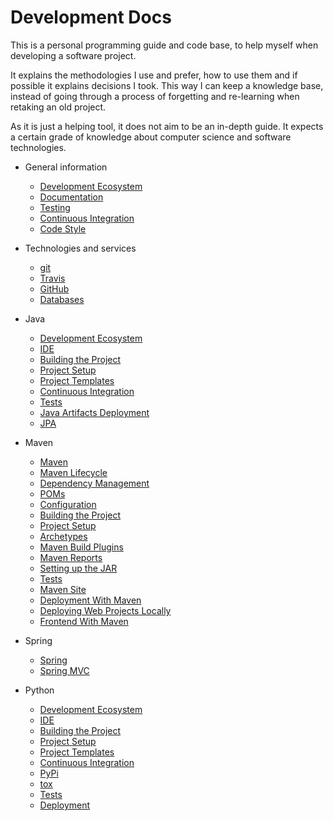 # Development Docs

This is a personal programming guide and code base, to help myself when developing a software project.

It explains the methodologies I use and prefer, how to use them and if possible it explains decisions I took. This way I can keep a knowledge base, instead of going through a process of forgetting and re-learning when retaking an old project.

As it is just a helping tool, it does not aim to be an in-depth guide. It expects a certain grade of knowledge about computer science and software technologies.

* General information
   * [Development Ecosystem](general/deveco.md)
   * [Documentation](general/documentation.md)
   * [Testing](general/testing.md)
   * [Continuous Integration](general/ci.md)
   * [Code Style](general/style.md)
* Technologies and services
   * [git](other/git.md)
   * [Travis](other/travis.md)
   * [GitHub](other/github.md)
   * [Databases](general/dbs.md)

* Java
   * [Development Ecosystem](java/deveco.md)
   * [IDE](java/ide.md)
   * [Building the Project](java/building.md)
   * [Project Setup](java/project_setup.md)
   * [Project Templates](java/templates.md)
   * [Continuous Integration](java/ci.md)
   * [Tests](java/tests.md)
   * [Java Artifacts Deployment](java/deployment.md)
   * [JPA](java/jpa.md)
* Maven
   * [Maven](maven/maven.md)
   * [Maven Lifecycle](maven/lifecycle.md)
   * [Dependency Management](maven/dependencies.md)
   * [POMs](maven/pom.md)
   * [Configuration](maven/configuration.md)
   * [Building the Project](maven/building.md)
   * [Project Setup](maven/project_setup.md)
   * [Archetypes](maven/archetypes.md)
   * [Maven Build Plugins](maven/maven_build_plugins.md)
   * [Maven Reports](maven/maven_reports.md)
   * [Setting up the JAR](maven/setup_jar.md)
   * [Tests](maven/tests.md)
   * [Maven Site](maven/site.md)
   * [Deployment With Maven](maven/deployment.md)
   * [Deploying Web Projects Locally](maven/web_locally.md)
   * [Frontend With Maven](maven/frontend.md)
* Spring
   * [Spring](spring/spring.md)
   * [Spring MVC](spring/mvc.md)

* Python
   * [Development Ecosystem](python/deveco.md)
   * [IDE](python/ide.md)
   * [Building the Project](python/building.md)
   * [Project Setup](python/project_setup.md)
   * [Project Templates](python/templates.md)
   * [Continuous Integration](python/ci.md)
   * [PyPi](python/pypi.md)
   * [tox](python/tox.md)
   * [Tests](python/tests.md)
   * [Deployment](python/deployment.md)
